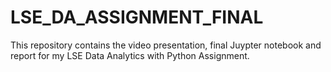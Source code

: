 # LSE_DA_ASSIGNMENT_FINAL
This repository contains the video presentation, final Juypter notebook and report for my LSE Data Analytics with Python Assignment.
